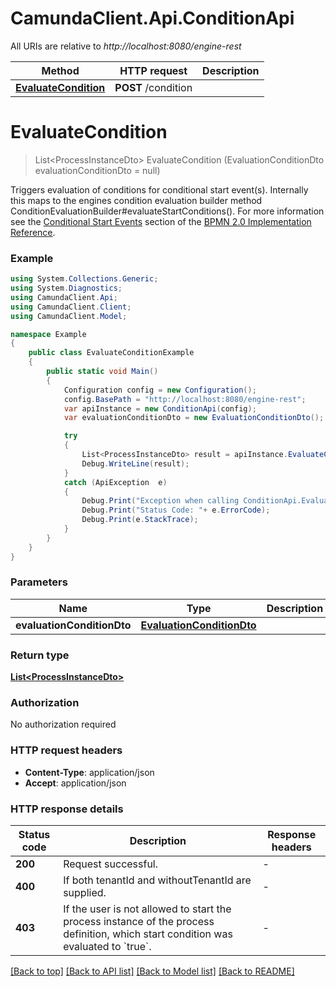 # CamundaClient.Api.ConditionApi

All URIs are relative to *http://localhost:8080/engine-rest*

Method | HTTP request | Description
------------- | ------------- | -------------
[**EvaluateCondition**](ConditionApi.md#evaluatecondition) | **POST** /condition | 


<a name="evaluatecondition"></a>
# **EvaluateCondition**
> List&lt;ProcessInstanceDto&gt; EvaluateCondition (EvaluationConditionDto evaluationConditionDto = null)



Triggers evaluation of conditions for conditional start event(s).  Internally this maps to the engines condition evaluation builder method ConditionEvaluationBuilder#evaluateStartConditions().  For more information see the [Conditional Start Events](https://docs.camunda.org/manual/7.14/reference/bpmn20/events/conditional-events/#conditional-start-event) section of the [BPMN 2.0 Implementation Reference](https://docs.camunda.org/manual/7.14/reference/bpmn20/).

### Example
```csharp
using System.Collections.Generic;
using System.Diagnostics;
using CamundaClient.Api;
using CamundaClient.Client;
using CamundaClient.Model;

namespace Example
{
    public class EvaluateConditionExample
    {
        public static void Main()
        {
            Configuration config = new Configuration();
            config.BasePath = "http://localhost:8080/engine-rest";
            var apiInstance = new ConditionApi(config);
            var evaluationConditionDto = new EvaluationConditionDto(); // EvaluationConditionDto |  (optional) 

            try
            {
                List<ProcessInstanceDto> result = apiInstance.EvaluateCondition(evaluationConditionDto);
                Debug.WriteLine(result);
            }
            catch (ApiException  e)
            {
                Debug.Print("Exception when calling ConditionApi.EvaluateCondition: " + e.Message );
                Debug.Print("Status Code: "+ e.ErrorCode);
                Debug.Print(e.StackTrace);
            }
        }
    }
}
```

### Parameters

Name | Type | Description  | Notes
------------- | ------------- | ------------- | -------------
 **evaluationConditionDto** | [**EvaluationConditionDto**](EvaluationConditionDto.md)|  | [optional] 

### Return type

[**List&lt;ProcessInstanceDto&gt;**](ProcessInstanceDto.md)

### Authorization

No authorization required

### HTTP request headers

 - **Content-Type**: application/json
 - **Accept**: application/json

### HTTP response details
| Status code | Description | Response headers |
|-------------|-------------|------------------|
| **200** | Request successful. |  -  |
| **400** | If both tenantId and withoutTenantId are supplied. |  -  |
| **403** | If the user is not allowed to start the process instance of the process definition, which start condition was evaluated to &#x60;true&#x60;. |  -  |

[[Back to top]](#) [[Back to API list]](../README.md#documentation-for-api-endpoints) [[Back to Model list]](../README.md#documentation-for-models) [[Back to README]](../README.md)

